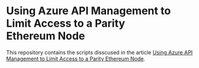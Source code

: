 # Using Azure API Management to Limit Access to a Parity Ethereum Node
This repository contains the scripts disscused in the article [Using Azure API Management to Limit Access to a Parity Ethereum Node]().
